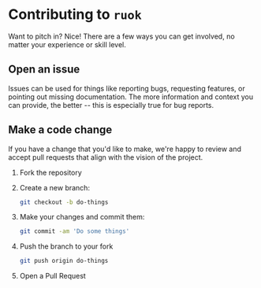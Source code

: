 # Contributing to `ruok`

Want to pitch in? Nice! There are a few ways you can get involved, no matter your experience or skill level.

## Open an issue

Issues can be used for things like reporting bugs, requesting features, or pointing out missing documentation. The more information and context you can provide, the better -- this is especially true for bug reports.

## Make a code change

If you have a change that you'd like to make, we're happy to review and accept pull requests that align with the vision of the project.

1. Fork the repository
1. Create a new branch:

    ```bash
    git checkout -b do-things
    ```

1. Make your changes and commit them:

    ```bash
    git commit -am 'Do some things'
    ```

1. Push the branch to your fork

    ```bash
    git push origin do-things
    ```

1. Open a Pull Request
